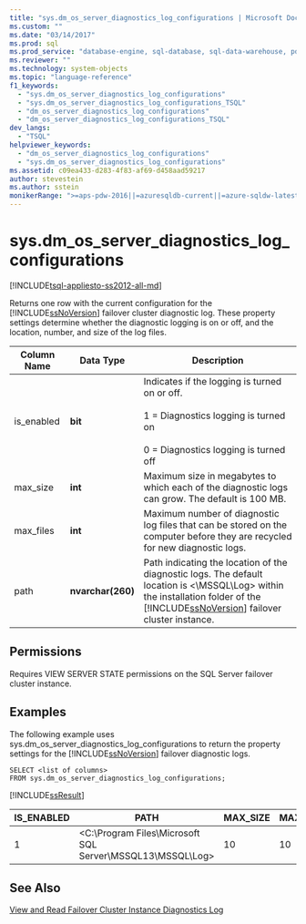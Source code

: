 ```yaml
---
title: "sys.dm_os_server_diagnostics_log_configurations | Microsoft Docs"
ms.custom: ""
ms.date: "03/14/2017"
ms.prod: sql
ms.prod_service: "database-engine, sql-database, sql-data-warehouse, pdw"
ms.reviewer: ""
ms.technology: system-objects
ms.topic: "language-reference"
f1_keywords: 
  - "sys.dm_os_server_diagnostics_log_configurations"
  - "sys.dm_os_server_diagnostics_log_configurations_TSQL"
  - "dm_os_server_diagnostics_log_configurations"
  - "dm_os_server_diagnostics_log_configurations_TSQL"
dev_langs: 
  - "TSQL"
helpviewer_keywords: 
  - "dm_os_server_diagnostics_log_configurations"
  - "sys.dm_os_server_diagnostics_log_configurations"
ms.assetid: c09ea433-d283-4f83-af69-d458aad59217
author: stevestein
ms.author: sstein
monikerRange: ">=aps-pdw-2016||=azuresqldb-current||=azure-sqldw-latest||>=sql-server-2016||=sqlallproducts-allversions||>=sql-server-linux-2017||=azuresqldb-mi-current"
---
```

# sys.dm_os_server_diagnostics_log_configurations
[!INCLUDE[tsql-appliesto-ss2012-all-md](../../includes/tsql-appliesto-ss2012-all-md.md)]

  Returns one row with the current configuration for the [!INCLUDE[ssNoVersion](../../includes/ssnoversion-md.md)] failover cluster diagnostic log. These property settings determine whether the diagnostic logging is on or off, and the location, number, and size of the log files.  
  
|Column Name|Data Type|Description|  
|-----------------|---------------|-----------------|  
|is_enabled|**bit**|Indicates if the logging is turned on or off.<br /><br /> 1 = Diagnostics logging is turned on<br /><br /> 0 = Diagnostics logging is turned off|  
|max_size|**int**|Maximum size in megabytes to which each of the diagnostic logs can grow. The default is 100 MB.|  
|max_files|**int**|Maximum number of diagnostic log files that can be stored on the computer before they are recycled for new diagnostic logs.|  
|path|**nvarchar(260)**|Path indicating the location of the diagnostic logs. The default location is \<\MSSQL\Log> within the installation folder of the [!INCLUDE[ssNoVersion](../../includes/ssnoversion-md.md)] failover cluster instance.|  
  
## Permissions  
 Requires VIEW SERVER STATE permissions on the SQL Server failover cluster instance.  
  
## Examples  
 The following example uses sys.dm_os_server_diagnostics_log_configurations to return the property settings for the [!INCLUDE[ssNoVersion](../../includes/ssnoversion-md.md)] failover diagnostic logs.  
  
```  
SELECT <list of columns>  
FROM sys.dm_os_server_diagnostics_log_configurations;  
```  
  
 [!INCLUDE[ssResult](../../includes/ssresult-md.md)]  
  
|IS_ENABLED|PATH|MAX_SIZE|MAX_FILES|  
|-----------------|----------|---------------|----------------|  
|1|\<C:\Program Files\Microsoft SQL Server\MSSQL13\MSSQL\Log>|10|10|  
  
## See Also  
 [View and Read Failover Cluster Instance Diagnostics Log](../../sql-server/failover-clusters/windows/view-and-read-failover-cluster-instance-diagnostics-log.md)  
  
  
